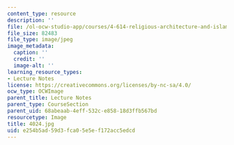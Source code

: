 ```yaml
---
content_type: resource
description: ''
file: /ol-ocw-studio-app/courses/4-614-religious-architecture-and-islamic-cultures-fall-2002/e254b5ad59d3fca05e5ef172acc5edcd_4024.jpg
file_size: 82483
file_type: image/jpeg
image_metadata:
  caption: ''
  credit: ''
  image-alt: ''
learning_resource_types:
- Lecture Notes
license: https://creativecommons.org/licenses/by-nc-sa/4.0/
ocw_type: OCWImage
parent_title: Lecture Notes
parent_type: CourseSection
parent_uid: 68abeaab-4eff-532c-e858-18d3ffb567bd
resourcetype: Image
title: 4024.jpg
uid: e254b5ad-59d3-fca0-5e5e-f172acc5edcd
---
```

